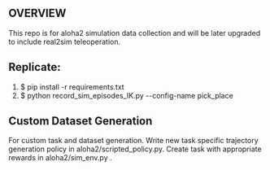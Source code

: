 ## OVERVIEW
This repo is for aloha2 simulation data collection and will be later upgraded to include real2sim teleoperation. 

## Replicate:
1. $ pip install -r requirements.txt
2. $ python record_sim_episodes_IK.py --config-name pick_place

## Custom Dataset Generation
For custom task and dataset generation. Write new task specific trajectory generation policy in aloha2/scripted_policy.py. Create task with appropriate rewards in aloha2/sim_env.py . 